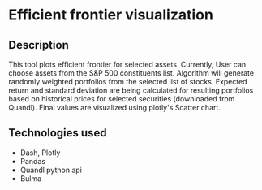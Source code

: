 # Efficient frontier visualization

## Description

This tool plots efficient frontier for selected assets. Currently, User can choose assets from the S&P 500 constituents list. Algorithm will generate randomly weighted portfolios from the selected list of stocks. Expected return and standard deviation are being calculated for resulting portfolios based on historical prices for selected securities (downloaded from Quandl). Final values are visualized using plotly's Scatter chart.

## Technologies used

- Dash, Plotly
- Pandas
- Quandl python api
- Bulma
